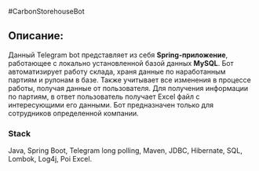 #CarbonStorehouseBot
## Описание:
Данный Telegram bot представляет из себя
**Spring-приложение**, работающее с
локально установленной базой данных **MySQL**.
Бот автоматизирует работу склада, храня данные по 
наработанным партиям и рулонам в базе. Также учитывает
все изменения в процессе работы, получая данные от пользователя.
Для получения информации по партиям, в ответ пользователь 
получает Excel файл с интересующими его данными.
Бот предназначен только для сотрудников определенной компании.
### Stack
Java, Spring Boot, Telegram long polling, Maven, JDBC, Hibernate, SQL, Lombok, Log4j, Poi Excel.
